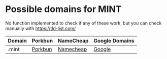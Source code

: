 # Possible domains for MINT

No function implemented to check if any of these work, but you can check manually with https://tld-list.com/

| Domain | Porkbun | NameCheap | Google Domains |
|---|---|---|---|
| .mint | [Porkbun](https://porkbun.com/checkout/search?prb=e814663da1&tlds=&idnLanguage=&search=search&q=.mint) | [Namecheap](https://www.namecheap.com/domains/registration/results/?domain=.mint) | [Google](https://domains.google.com/registrar/search?searchTerm=.mint) |
